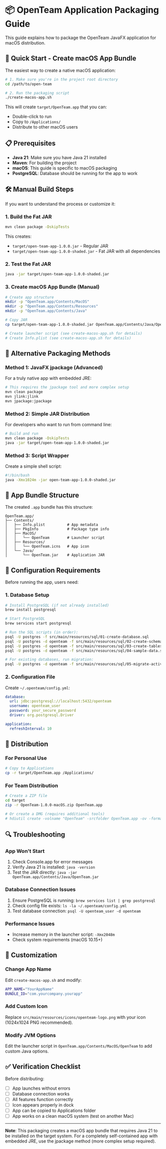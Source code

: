# 📦 OpenTeam Application Packaging Guide

This guide explains how to package the OpenTeam JavaFX application for macOS distribution.

## 🚀 Quick Start - Create macOS App Bundle

The easiest way to create a native macOS application:

```bash
# 1. Make sure you're in the project root directory
cd /path/to/open-team

# 2. Run the packaging script
./create-macos-app.sh
```

This will create `target/OpenTeam.app` that you can:
- Double-click to run
- Copy to `/Applications/` 
- Distribute to other macOS users

## 📋 Prerequisites

- **Java 21**: Make sure you have Java 21 installed
- **Maven**: For building the project
- **macOS**: This guide is specific to macOS packaging
- **PostgreSQL**: Database should be running for the app to work

## 🛠️ Manual Build Steps

If you want to understand the process or customize it:

### 1. Build the Fat JAR

```bash
mvn clean package -DskipTests
```

This creates:
- `target/open-team-app-1.0.0.jar` - Regular JAR
- `target/open-team-app-1.0.0-shaded.jar` - Fat JAR with all dependencies

### 2. Test the Fat JAR

```bash
java -jar target/open-team-app-1.0.0-shaded.jar
```

### 3. Create macOS App Bundle (Manual)

```bash
# Create app structure
mkdir -p "OpenTeam.app/Contents/MacOS"
mkdir -p "OpenTeam.app/Contents/Resources" 
mkdir -p "OpenTeam.app/Contents/Java"

# Copy JAR
cp target/open-team-app-1.0.0-shaded.jar OpenTeam.app/Contents/Java/OpenTeam.jar

# Create launcher script (see create-macos-app.sh for details)
# Create Info.plist (see create-macos-app.sh for details)
```

## 🎯 Alternative Packaging Methods

### Method 1: JavaFX jpackage (Advanced)

For a truly native app with embedded JRE:

```bash
# This requires the jpackage tool and more complex setup
mvn clean package
mvn jlink:jlink
mvn jpackage:jpackage
```

### Method 2: Simple JAR Distribution

For developers who want to run from command line:

```bash
# Build and run
mvn clean package -DskipTests
java -jar target/open-team-app-1.0.0-shaded.jar
```

### Method 3: Script Wrapper

Create a simple shell script:

```bash
#!/bin/bash
java -Xmx1024m -jar open-team-app-1.0.0-shaded.jar
```

## 📁 App Bundle Structure

The created `.app` bundle has this structure:

```
OpenTeam.app/
├── Contents/
│   ├── Info.plist          # App metadata
│   ├── PkgInfo             # Package type info
│   ├── MacOS/
│   │   └── OpenTeam        # Launcher script
│   ├── Resources/
│   │   └── OpenTeam.icns   # App icon
│   └── Java/
│       └── OpenTeam.jar    # Application JAR
```

## 🔧 Configuration Requirements

Before running the app, users need:

### 1. Database Setup

```bash
# Install PostgreSQL (if not already installed)
brew install postgresql

# Start PostgreSQL
brew services start postgresql

# Run the SQL scripts (in order):
psql -U postgres -f src/main/resources/sql/01-create-database.sql
psql -U postgres -d openteam -f src/main/resources/sql/02-create-schema.sql  
psql -U postgres -d openteam -f src/main/resources/sql/03-create-tables.sql
psql -U postgres -d openteam -f src/main/resources/sql/04-sample-data.sql

# For existing databases, run migration:
psql -U postgres -d openteam -f src/main/resources/sql/05-migrate-activities-to-target-dates.sql
```

### 2. Configuration File

Create `~/.openteam/config.yml`:

```yaml
database:
  url: jdbc:postgresql://localhost:5432/openteam
  username: openteam_user
  password: your_secure_password
  driver: org.postgresql.Driver

application:
  refreshInterval: 10
```

## 🚀 Distribution

### For Personal Use
```bash
# Copy to Applications
cp -r target/OpenTeam.app /Applications/
```

### For Team Distribution
```bash
# Create a ZIP file
cd target
zip -r OpenTeam-1.0.0-macOS.zip OpenTeam.app

# Or create a DMG (requires additional tools)
# hdiutil create -volname "OpenTeam" -srcfolder OpenTeam.app -ov -format UDZO OpenTeam-1.0.0.dmg
```

## 🔍 Troubleshooting

### App Won't Start
1. Check Console.app for error messages
2. Verify Java 21 is installed: `java -version`
3. Test the JAR directly: `java -jar OpenTeam.app/Contents/Java/OpenTeam.jar`

### Database Connection Issues  
1. Ensure PostgreSQL is running: `brew services list | grep postgresql`
2. Check config file exists: `ls -la ~/.openteam/config.yml`
3. Test database connection: `psql -U openteam_user -d openteam`

### Performance Issues
- Increase memory in the launcher script: `-Xmx2048m`
- Check system requirements (macOS 10.15+)

## 📝 Customization

### Change App Name
Edit `create-macos-app.sh` and modify:
```bash
APP_NAME="YourAppName"
BUNDLE_ID="com.yourcompany.yourapp"
```

### Add Custom Icon
Replace `src/main/resources/icons/openteam-logo.png` with your icon (1024x1024 PNG recommended).

### Modify JVM Options
Edit the launcher script in `OpenTeam.app/Contents/MacOS/OpenTeam` to add custom Java options.

## ✅ Verification Checklist

Before distributing:

- [ ] App launches without errors
- [ ] Database connection works
- [ ] All features function correctly
- [ ] Icon appears properly in dock
- [ ] App can be copied to Applications folder
- [ ] App works on a clean macOS system (test on another Mac)

---

**Note**: This packaging creates a macOS app bundle that requires Java 21 to be installed on the target system. For a completely self-contained app with embedded JRE, use the jpackage method (more complex setup required).